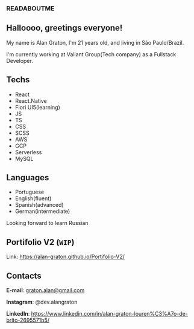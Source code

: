 ### READABOUTME

## Halloooo, greetings everyone!
My name is Alan Graton, I'm 21 years old, and living in São Paulo/Brazil.

I'm currently working at Valiant Group(Tech company) as a Fullstack Developer.

## Techs
- React
- React.Native
- Fiori UI5(learning)
- JS
- TS
- CSS
- SCSS
- AWS
- GCP
- Serverless
- MySQL

## Languages
- Portuguese
- English(fluent)
- Spanish(advanced) 
- German(intermediate)

Looking forward to learn Russian

## Portifolio V2 (`WIP`)
Link: https://alan-graton.github.io/Portifolio-V2/

## Contacts
**E-mail**: graton.alan@gmail.com

**Instagram**: @dev.alangraton

**LinkedIn**: https://www.linkedin.com/in/alan-graton-louren%C3%A7o-de-brito-2695571b5/
